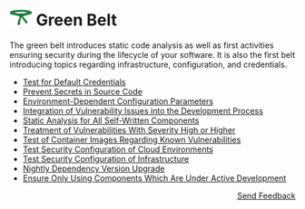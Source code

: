# [<img src="https://raw.githubusercontent.com/AppSecure-nrw/security-belts/assets/belt-img/04_security-belt-green.svg" width="40" />](#) Green Belt

The green belt introduces static code analysis as well as first activities ensuring security during the lifecycle of your software. It is also the first belt introducing topics regarding infrastructure, configuration, and credentials.

- [Test for Default Credentials](test-for-default-credentials.md)
- [Prevent Secrets in Source Code](prevent-secrets-in-source-code.md)
- [Environment-Dependent Configuration Parameters](environment-dependent-configuration-parameters.md)
- [Integration of Vulnerability Issues into the Development Process](integration-of-vulnerability-issues-into-the-development-process.md)
- [Static Analysis for All Self-Written Components](static-analysis-for-all-self-written-components.md)
- [Treatment of Vulnerabilities With Severity High or Higher](treatment-of-vulnerabilities-with-severity-high-or-higher.md)
- [Test of Container Images Regarding Known Vulnerabilities](test-of-container-images-regarding-known-vulnerabilities.md)
- [Test Security Configuration of Cloud Environments](test-security-configuration-of-cloud-environments.md)
- [Test Security Configuration of Infrastructure](test-security-configuration-of-infrastructure.md)
- [Nightly Dependency Version Upgrade](nightly-dependency-version-upgrade.md)
- [Ensure Only Using Components Which Are Under Active Development](ensure-only-using-components-which-are-under-active-development.md)

<p align="right"><a href="https://www.surveymonkey.de/r/MJWT29X">Send Feedback</a></p>
